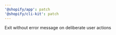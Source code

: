 ```yaml
---
'@shopify/app': patch
'@shopify/cli-kit': patch
---
```


Exit without error message on deliberate user actions
